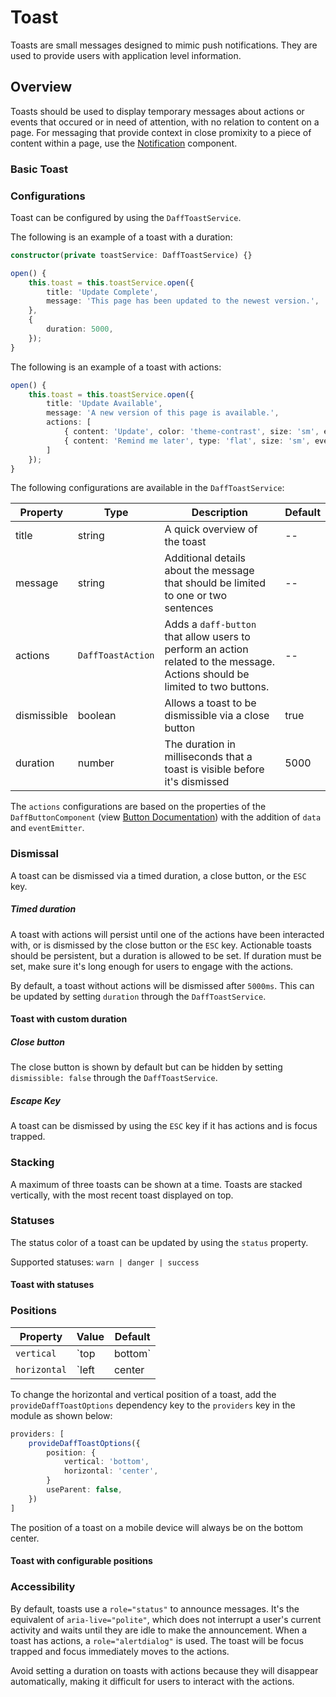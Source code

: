 # Toast
Toasts are small messages designed to mimic push notifications. They are used to provide users with application level information.

## Overview
Toasts should be used to display temporary messages about actions or events that occured or in need of attention, with no relation to content on a page. For messaging that provide context in close promixity to a piece of content within a page, use the [Notification](/libs/design/notification/README.md) component.

### Basic Toast
<design-land-article-encapsulated>
	<daff-docs-example-viewer-container-ce example="default-toast"></daff-docs-example-viewer-container-ce>
</design-land-article-encapsulated>

### Configurations
Toast can be configured by using the `DaffToastService`.

The following is an example of a toast with a duration:

```ts
constructor(private toastService: DaffToastService) {}

open() {
	this.toast = this.toastService.open({
		title: 'Update Complete',
		message: 'This page has been updated to the newest version.',
	},
	{
		duration: 5000,
	});
}
```

The following is an example of a toast with actions:

```ts
open() {
	this.toast = this.toastService.open({
		title: 'Update Available',
		message: 'A new version of this page is available.',
		actions: [
			{ content: 'Update', color: 'theme-contrast', size: 'sm', eventEmitter: this.update },
			{ content: 'Remind me later', type: 'flat', size: 'sm', eventEmitter: this.closeToast },
		]
	});
}
```

The following configurations are available in the `DaffToastService`:

| Property | Type   | Description                     | Default |
| -------- | ------ | ------------------------------- | ------- |
| title    | string | A quick overview of the toast   | --      |
| message  | string | Additional details about the message that should be limited to one or two sentences | --      |
| actions  | `DaffToastAction` | Adds a `daff-button` that allow users to perform an action related to the message. Actions should be limited to two buttons. | --      |
| dismissible  | boolean | Allows a toast to be dismissible via a close button | true |
| duration  | number | The duration in milliseconds that a toast is visible before it's dismissed | 5000 |

The `actions` configurations are based on the properties of the `DaffButtonComponent` (view [Button Documentation](/libs/design/button/README.md)) with the addition of `data` and `eventEmitter`.

### Dismissal
A toast can be dismissed via a timed duration, a close button, or the `ESC` key.

##### Timed duration
A toast with actions will persist until one of the actions have been interacted with, or is dismissed by the close button or the `ESC` key. Actionable toasts should be persistent, but a duration is allowed to be set. If duration must be set, make sure it's long enough for users to engage with the actions.

By default, a toast without actions will be dismissed after `5000ms`. This can be updated by setting `duration` through the `DaffToastService`.

#### Toast with custom duration
<daff-docs-example-viewer-container-ce example="toast-with-custom-duration"></daff-docs-example-viewer-container-ce>

##### Close button
The close button is shown by default but can be hidden by setting `dismissible: false` through the `DaffToastService`.

##### Escape Key
A toast can be dismissed by using the `ESC` key if it has actions and is focus trapped.

### Stacking
A maximum of three toasts can be shown at a time. Toasts are stacked vertically, with the most recent toast displayed on top.

### Statuses
The status color of a toast can be updated by using the `status` property.

Supported statuses: `warn | danger | success`

#### Toast with statuses
<daff-docs-example-viewer-container-ce example="toast-status"></daff-docs-example-viewer-container-ce>

### Positions

| Property     | Value                    | Default |
| ------------ | ------------------------ | ------- |
| `vertical`   | `top | bottom`           | top     |
| `horizontal` | `left | center | right ` | right   |

To change the horizontal and vertical position of a toast, add the `provideDaffToastOptions` dependency key to the `providers` key in the module as shown below:

```ts
providers: [
	provideDaffToastOptions({
		position: {
			vertical: 'bottom',
			horizontal: 'center',
		}
		useParent: false,
	})
]
```

The position of a toast on a mobile device will always be on the bottom center.

#### Toast with configurable positions
<daff-docs-example-viewer-container-ce example="toast-positions"></daff-docs-example-viewer-container-ce>

### Accessibility
By default, toasts use a `role="status"` to announce messages. It's the equivalent of `aria-live="polite"`, which does not interrupt a user's current activity and waits until they are idle to make the announcement. When a toast has actions, a `role="alertdialog"` is used. The toast will be focus trapped and focus immediately moves to the actions.

Avoid setting a duration on toasts with actions because they will disappear automatically, making it difficult for users to interact with the actions.